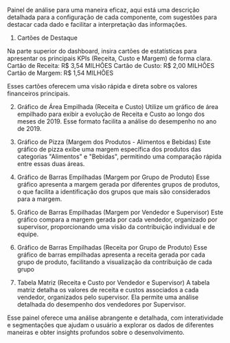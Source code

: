   Painel de análise para uma maneira eficaz, aqui está uma descrição detalhada para a configuração de cada componente, com sugestões para destacar cada dado e facilitar a interpretação das informações.

1. Cartões de Destaque

Na parte superior do dashboard, insira cartões de estatísticas para apresentar os principais KPIs (Receita, Custo e Margem) de forma clara.
Cartão de Receita: R$ 3,54 MILHÕES 
Cartão de Custo: R$ 2,00 MILHÕES
Cartão de Margem: R$ 1,54 MILHÕES

Esses cartões oferecem uma visão rápida e direta sobre os valores financeiros principais.

2. Gráfico de Área Empilhada (Receita e Custo)
Utilize um gráfico de área empilhado para exibir a evolução de Receita e Custo ao longo dos meses de 2019. Esse formato facilita a análise do desempenho no ano de 2019.

3. Gráfico de Pizza (Margem dos Produtos - Alimentos e Bebidas)
Este gráfico de pizza exibe uma margem específica dos produtos das categorias "Alimentos" e "Bebidas", permitindo uma comparação rápida entre essas duas áreas.

4. Gráfico de Barras Empilhadas (Margem por Grupo de Produto)
Esse gráfico apresenta a margem gerada por diferentes grupos de produtos, o que facilita a identificação dos grupos que mais são considerados para a margem.

5. Gráfico de Barras Empilhadas (Margem por Vendedor e Supervisor)
Este gráfico compara a margem gerada por cada vendedor, organizado por supervisor, proporcionando uma visão da contribuição individual e de equipe.
 
6. Gráfico de Barras Empilhadas (Receita por Grupo de Produto)
Esse gráfico de barras empilhadas apresenta a receita gerada por cada grupo de produto, facilitando a visualização da contribuição de cada grupo
 
7. Tabela Matriz (Receita e Custo por Vendedor e Supervisor)
A tabela matriz detalha os valores de receita e custos associados a cada vendedor, organizados pelo supervisor. Ela permite uma análise detalhada do desempenho dos vendedores por Supervisor.

Esse painel oferece uma análise abrangente e detalhada, com interatividade e segmentações que ajudam o usuário a explorar os dados de diferentes maneiras e obter insights profundos sobre o desenvolvimento.
